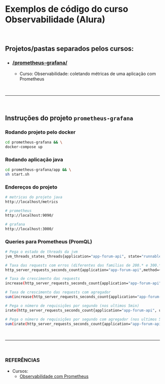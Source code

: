 # Exemplos de código do curso Observabilidade (Alura) 
<br>

## Projetos/pastas separados pelos cursos:
- ### [/prometheus-grafana/](https://github.com/TomazWill/observabilidade-alura/tree/master//prometheus-grafana)
  - Curso: Observabilidade: coletando métricas de uma aplicação com Prometheus


<br>

---
<br>



## Instruções do projeto `prometheus-grafana` ##########

### Rodando projeto pelo docker
```sh
cd prometheus-grafana && \
docker-compose up
```

### Rodando aplicação java
```sh
cd prometheus-grafana/app && \
sh start.sh
```

### Endereços do projeto
```sh
# metricas do projeto java
http://localhost/metrics

# prometheus
http://localhost:9090/

# grafana
http://localhost:3000/
```

### Queries para Prometheus (PromQL)
```sh
# Pega o estado de threads da jvm
jvm_threads_states_threads{application="app-forum-api", state="runnable"}

# Taxa das requests com erros (diferentes das familias de 200.* e 300.* )
http_server_requests_seconds_count{application="app-forum-api",method=~"GET|POST", status!~"2..|3..", uri!="/actuator/prometheus"} offset 1m

# Taxa de crescimento das requests
increase(http_server_requests_seconds_count{application="app-forum-api", uri!="/actuator/prometheus"} [1m])

# Taxa de crescimento das requests com agregador
sum(increase(http_server_requests_seconds_count{application="app-forum-api", uri!="/actuator/prometheus"} [1m]))

# Pega o número de requisições por segundo (nos ultimos 5min)
irate(http_server_requests_seconds_count{application="app-forum-api", uri!="/actuator/prometheus"} [5m])

# Pega o número de requisições por segundo com agregador (nos ultimos 5min)
sum(irate(http_server_requests_seconds_count{application="app-forum-api", uri!="/actuator/prometheus"} [5m]))
```


<br>

---
<br>


###	**REFERÊNCIAS**
- Cursos: <br>
  - [Observabilidade com Prometheus](https://cursos.alura.com.br/course/observabilidade-prometheus "Observabilidade com Prometheus")